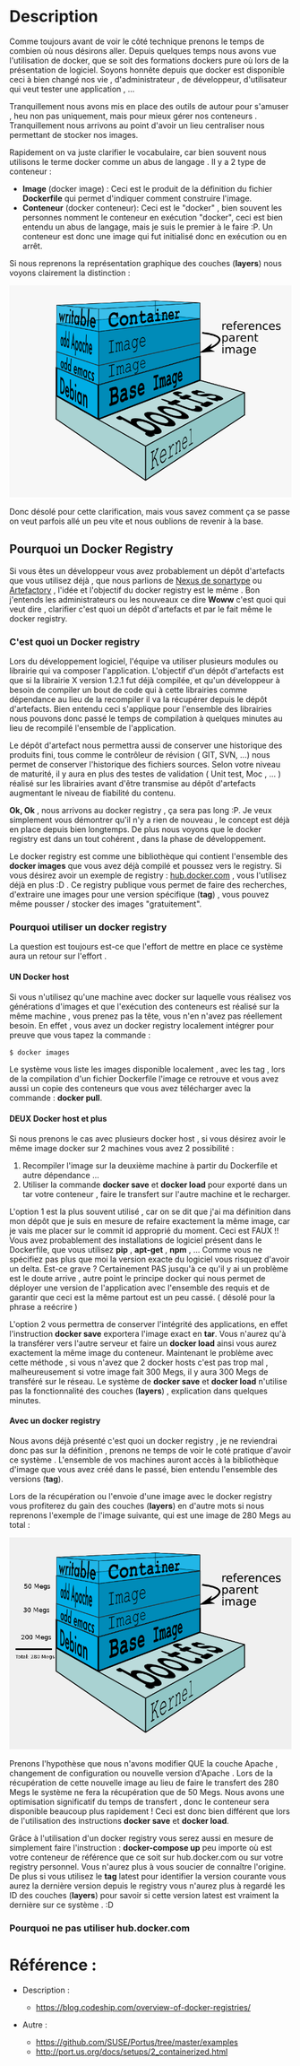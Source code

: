 
# Description

Comme toujours avant de voir le côté technique prenons le temps de combien où nous désirons aller. Depuis quelques temps nous avons vue l'utilisation de docker, que se soit des formations dockers pure où lors de la présentation de logiciel. Soyons honnête depuis que docker est disponible ceci à bien changé nos vie , d'administrateur , de développeur, d'utilisateur qui veut tester une application , ... 

Tranquillement nous avons mis en place des outils de autour pour s'amuser , heu non pas uniquement, mais pour mieux gérer nos conteneurs . Tranquillement nous arrivons au point d'avoir un lieu centraliser nous permettant de stocker nos images. 

Rapidement on va juste clarifier le vocabulaire, car bien souvent nous utilisons le terme docker comme un abus de langage . Il y a 2 type de conteneur :

* **Image** (docker image) : Ceci est le produit de la définition du fichier __Dockerfile__ qui permet d'indiquer comment construire l'image.
* **Conteneur** (docker conteneur): Ceci est le "docker" , bien souvent les personnes nomment le conteneur en exécution "docker", ceci est bien entendu un abus de langage, mais je suis le premier à le faire :P. Un conteneur est donc une image qui fut initialisé donc en exécution ou en arrêt. 

Si nous reprenons la représentation graphique des couches (__layers__) nous voyons clairement la distinction :

![](./imgs/docker-filesystems-multilayer-ORI.png)

Donc désolé pour cette clarification, mais vous savez comment ça se passe on veut parfois allé un peu vite et nous oublions de revenir à la base.

## Pourquoi un Docker Registry

Si vous êtes un développeur vous avez probablement un dépôt d'artefacts que vous utilisez déjà , que nous parlions de [Nexus de sonartype](https://www.sonatype.com/nexus-repository-sonatype) ou [Artefactory](https://www.artefactorylab.com/) , l'idée et l'objectif du docker registry est le même . 
Bon j'entends les administrateurs ou les nouveaux ce dire __Woww__ c'est quoi qui veut dire , clarifier c'est quoi un dépôt d'artefacts et par le fait même le docker registry.

### C'est quoi un Docker registry

Lors du développement logiciel, l'équipe va utiliser plusieurs modules ou librairie qui va composer l'application. L'objectif d'un dépôt d'artefacts est que si la librairie X version 1.2.1 fut déjà compilée, et qu'un développeur à besoin de compiler un bout de code qui à cette librairies comme dépendance au lieu de la recompiler il va la récupérer depuis le dépôt d'artefacts.
Bien entendu ceci s'applique pour l'ensemble des librairies nous pouvons donc passé le temps de compilation à quelques minutes au lieu de recompilé l'ensemble de l'application. 

Le dépôt d'artefact nous permettra aussi de conserver une historique des produits fini, tous comme le contrôleur de révision ( GIT, SVN, ...) nous permet de conserver l'historique des fichiers sources. 
Selon votre niveau de maturité, il y aura en plus des testes de validation ( Unit test, Moc , ... ) réalisé sur les librairies avant d'être transmise au dépôt d'artefacts augmentant le niveau de fiabilité du contenu. 

**Ok, Ok** ,  nous arrivons au docker registry , ça sera pas long :P. Je veux simplement vous démontrer qu'il n'y a rien de nouveau , le concept est déjà en place depuis bien longtemps. De plus nous voyons que le docker registry est dans un tout cohérent , dans la phase de développement. 

Le docker registry est comme une bibliothèque qui contient l'ensemble des **docker images** que vous avez déjà compilé et poussez vers le registry. Si vous désirez avoir un exemple de registry : [hub.docker.com](https://hub.docker.com/) , vous l'utilisez déjà en plus :D . Ce registry publique vous permet de faire des recherches, d'extraire une images pour une version spécifique (__tag__) , vous pouvez même pousser / stocker des images "gratuitement". 

### Pourquoi utiliser un docker registry 

La question est toujours est-ce que l'effort de mettre en place ce système aura un retour sur l'effort .

####  UN Docker host

Si vous n'utilisez qu'une machine avec docker sur laquelle vous réalisez vos générations d'images et que l'exécution des conteneurs est réalisé sur la même machine , vous prenez pas la tête, vous n'en n'avez pas réellement besoin. En effet , vous avez un docker registry localement intégrer pour preuve que vous tapez la commande :

```bash
$ docker images 
```

Le système vous liste les images disponible localement , avec les tag , lors de la compilation d'un fichier Dockerfile l'image ce retrouve et vous avez aussi un copie des conteneurs que vous avez télécharger avec la commande : __docker pull__.


####  DEUX Docker host et plus

Si nous prenons le cas avec plusieurs docker host , si vous désirez avoir le même image docker sur 2 machines vous avez 2 possibilité :

1. Recompiler l'image sur la deuxième machine à partir du Dockerfile et autre dépendance ...
2. Utiliser la commande __docker save__ et __docker load__ pour exporté dans un tar votre conteneur , faire le transfert sur l'autre machine et le recharger.

L'option 1 est la plus souvent utilisé , car on se dit que j'ai ma définition dans mon dépôt que je suis en mesure de refaire exactement la même image, car je vais me placer sur le commit id approprié du moment. Ceci est FAUX !! Vous avez probablement des  installations de logiciel présent dans le Dockerfile, que vous utilisez **pip** , **apt-get** , **npm** , ... Comme vous ne spécifiez pas plus que moi la version exacte du logiciel vous risquez d'avoir un delta. Est-ce grave ? Certainement PAS jusqu'à ce qu'il y ai un problème est le doute arrive , autre point le principe docker qui nous permet de déployer une version de l'application avec l'ensemble des requis et de garantir que ceci est la même partout est un peu cassé. ( désolé pour la phrase a reécrire )

L'option 2 vous permettra de conserver l'intégrité des applications, en effet l'instruction __docker save__ exportera l'image exact en __tar__. Vous n'aurez qu'à la transférer vers l'autre serveur et faire un __docker load__ ainsi vous aurez exactement la même image du conteneur. Maintenant le problème avec cette méthode , si vous n'avez que 2 docker hosts c'est pas trop mal , malheureusement si votre image fait 300 Megs, il y aura 300 Megs de transféré sur le réseau. Le système de __docker save__ et __docker load__ n'utilise pas la fonctionnalité des couches (__layers__) , explication dans quelques minutes.


####  Avec un docker registry 

Nous avons déjà présenté c'est quoi un docker registry , je ne reviendrai donc pas sur la définition , prenons ne temps de voir le coté pratique d'avoir ce système . L'ensemble de vos machines auront accès à la bibliothèque d'image que vous avez créé dans le passé, bien entendu l'ensemble des versions (__tag__). 

Lors de la récupération ou l'envoie d'une image avec le docker registry vous profiterez du gain des couches (__layers__) en d'autre mots si nous reprenons l'exemple de l'image suivante, qui est une image de 280 Megs au total  : 

![](./imgs/docker-filesystems-multilayer-size.png)

Prenons l'hypothèse que nous n'avons modifier QUE la couche Apache , changement de configuration ou nouvelle version d'Apache . Lors de la récupération de cette nouvelle image au lieu de faire le transfert des 280 Megs le système ne fera la récupération que de 50 Megs. Nous avons une optimisation significatif du temps de transfert , donc le conteneur sera disponible beaucoup plus rapidement ! 
Ceci est donc bien différent que lors de l'utilisation des instructions __docker save__ et __docker load__. 

Grâce à l'utilisation d'un docker registry vous serez aussi en mesure de simplement faire l'instruction : __docker-compose up__ peu importe où est votre conteneur de référence que ce soit sur hub.docker.com ou sur votre registry personnel. Vous n'aurez plus à vous soucier de connaître l'origine. De plus si vous utilisez le __tag__ latest pour identifier la version courante vous aurez la dernière version depuis le registry vous n'aurez plus à regardé les ID des couches (__layers__) pour savoir si cette version latest est vraiment la dernière sur ce système . :D 


### Pourquoi ne pas utiliser hub.docker.com

# Référence :

* Description :
    * https://blog.codeship.com/overview-of-docker-registries/

* Autre :
    * https://github.com/SUSE/Portus/tree/master/examples
    * http://port.us.org/docs/setups/2_containerized.html


